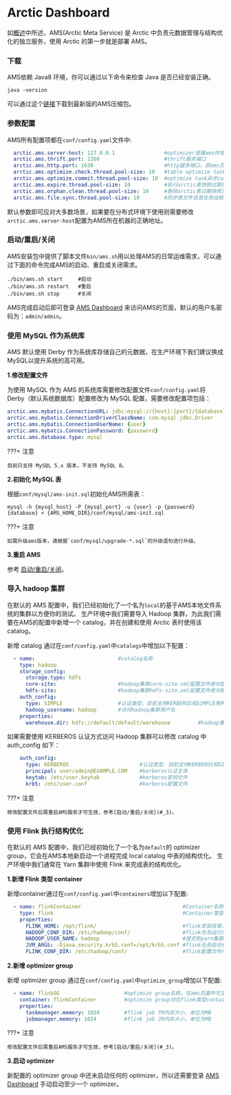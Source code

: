 # Arctic Dashboard

如[概述](../index.md)中所述，AMS(Arctic Meta Service) 是 Arctic 中负责元数据管理与结构优化的独立服务，使用 Arctic 的第一步就是部署 AMS。

### 下载
AMS依赖 Java8 环境，你可以通过以下命令来检查 Java 是否已经安装正确。
```shell
java -version
```
可以通过这个[链接](https://github.com/NetEase/arctic/releases/download/v0.3.0-rc1/arctic-0.3.0-bin.zip)下载到最新版的AMS压缩包。

### 参数配置
AMS所有配置项都在`conf/config.yaml`文件中:

```yaml
  arctic.ams.server-host: 127.0.0.1                #optimizer连接ams时使用的地址，需配置ams所在机器ip或可访问的hostname
  arctic.ams.thrift.port: 1260                     #thrift服务端口
  arctic.ams.http.port: 1630                       #http服务端口，即ams页面端口
  arctic.ams.optimize.check.thread.pool-size: 10   #table optimize task任务运行时信息同步任务线程池大小
  arctic.ams.optimize.commit.thread.pool-size: 10  #optimize task异步commit线程池大小
  arctic.ams.expire.thread.pool-size: 10           #执行arctic表快照过期任务线程池大小
  arctic.ams.orphan.clean.thread.pool-size: 10     #删除arctic表过期快照及文件任务线程池大小
  arctic.ams.file.sync.thread.pool-size: 10        #同步表文件信息任务线程池大小
```
默认参数即可应对大多数场景，如果要在分布式环境下使用则需要修改`arctic.ams.server-host`配置为AMS所在机器的正确地址。

### 启动/重启/关闭
AMS安装包中提供了脚本文件`bin/ams.sh`用以处理AMS的日常运维需求，可以通过下面的命令完成AMS的启动、重启或关闭需求。
```shell
./bin/ams.sh start     #启动
./bin/ams.sh restart   #重启
./bin/ams.sh stop      #关闭
```
AMS完成启动后即可登录 [AMS Dashboard](http://localhost:1630) 来访问AMS的页面，默认的用户名密码为：`admin/admin`。

### 使用 MySQL 作为系统库
AMS 默认使用 Derby 作为系统库存储自己的元数据，在生产环境下我们建议换成MySQL以提升系统的高可用。

**1.修改配置文件**

为使用 MySQL 作为 AMS 的系统库需要修改配置文件`conf/config.yaml`将 Derby（默认系统数据库）配置修改为 MySQL 配置，需要修改配置项包括：

```yaml
arctic.ams.mybatis.ConnectionURL: jdbc:mysql://{host}:{port}/{database}  #MySQL 服务url
arctic.ams.mybatis.ConnectionDriverClassName: com.mysql.jdbc.Driver      #MySQL jdbc driver
arctic.ams.mybatis.ConnectionUserName: {user}                            #MySQL 访问用户名
arctic.ams.mybatis.ConnectionPassword: {password}                        #MySQL 访问密码
arctic.ams.database.type: mysql                                          #系统库类型
```

???+ 注意

    目前只支持 MySQL 5.x 版本，不支持 MySQL 8。

**2.初始化 MySQL 表**

根据`conf/mysql/ams-init.sql`初始化AMS所需表：

```shell
mysql -h {mysql_host} -P {mysql_port} -u {user} -p {password} {database} < {AMS_HOME_DIR}/conf/mysql/ams-init.sql
```

???+ 注意

    如需升级ams版本，请根据`conf/mysql/upgrade-*.sql`的升级语句进行升级。

**3.重启 AMS**

参考 [启动/重启/关闭](#_3)。

### 导入 hadoop 集群

在默认的 AMS 配置中，我们已经初始化了一个名为`local`的基于AMS本地文件系统的集群以方便你的测试。
生产环境中我们需要导入 Hadoop 集群，为此我们需要在AMS的配置中新增一个 catalog，并在创建和使用 Arctic 表时使用该 catalog。

新增 catalog 通过在`conf/config.yaml`中`catalogs`中增加以下配置：

```yaml
  - name:                           #catalog名称
    type: hadoop
    storage_config:
      storage.type: hdfs
      core-site:                    #hadoop集群core-site.xml配置文件绝对路径
      hdfs-site:                    #hadoop集群hdfs-site.xml配置文件绝对路径
    auth_config:
      type: SIMPLE                  #认证类型，目前支持KERBEROS和SIMPLE两种类型
      hadoop_username: hadoop       #访问hadoop集群用户名
    properties:
      warehouse.dir: hdfs://default/default/warehouse         #hadoop集群仓库地址
```

如果需要使用 KERBEROS 认证方式访问 Hadoop 集群可以修改 catalog 中 auth_config 如下：

```yaml
    auth_config:
      type: KERBEROS                       #认证类型，目前支持KERBEROS和SIMPLE两种类型
      principal: user/admin@EXAMPLE.COM    #kerberos认证主体
      keytab: /etc/user.keytab             #kerberos密钥文件
      krb5: /etc/user.conf                 #kerberos配置文件
```

???+ 注意

    修改配置文件后需重启AMS服务才可生效，参考[启动/重启/关闭](#_3)。

### 使用 Flink 执行结构优化

在默认的 AMS 配置中，我们已经初始化了一个名为`default`的 optimizer group，它会在AMS本地新启动一个进程完成 local catalog 中表的结构优化。
生产环境中我们通常在 Yarn 集群中使用 Flink 来完成表的结构优化。

**1.新增 Flink 类型 container**

新增container通过在`conf/config.yaml`中`containers`增加以下配置:

```yaml
  - name: flinkContainer                                 #Container名称
    type: flink                                          #Container类型，目前支持flink和local两种
    properties:
      FLINK_HOME: /opt/flink/                            #flink安装目录，用于启动flink类型Optimizer
      HADOOP_CONF_DIR: /etc/hadoop/conf/                 #flink任务运行所需hadoop集群配置文件所在目录
      HADOOP_USER_NAME: hadoop                           #提交到yarn集群用户
      JVM_ARGS: -Djava.security.krb5.conf=/opt/krb5.conf #flink任务启动参数，例如需要指定kerberos配置文件
      FLINK_CONF_DIR: /etc/hadoop/conf/                  #flink配置文件所在目录
```

**2.新增 optimizer group**

新增 optimizer group 通过在`conf/config.yaml`中`optimize_group`增加以下配置:

```yaml
  - name: flinkOG                     #optimize group名称，在ams页面中可见
    container: flinkContainer         #optimize group对应flink类型container名称
    properties:
      taskmanager.memory: 1024        #flink job TM内存大小，单位为MB
      jobmanager.memory: 1024         #flink job JM内存大小，单位为MB
```

???+ 注意

    修改配置文件后需重启AMS服务才可生效，参考[启动/重启/关闭](#_3)。

**3.启动 optimizer**

新配置的 optimizer group 中还未启动任何的 optimizer，所以还需要登录 [AMS Dashboard](http://localhost:1630) 手动启动至少一个 optimizer。